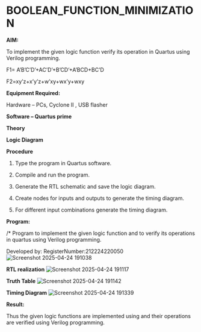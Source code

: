 # BOOLEAN_FUNCTION_MINIMIZATION

**AIM:**

To implement the given logic function verify its operation in Quartus using Verilog programming.

F1= A’B’C’D’+AC’D’+B’CD’+A’BCD+BC’D 

F2=xy’z+x’y’z+w’xy+wx’y+wxy

**Equipment Required:**

Hardware – PCs, Cyclone II , USB flasher

**Software – Quartus prime**

**Theory**

**Logic Diagram**

**Procedure**

1.	Type the program in Quartus software.

2.	Compile and run the program.

3.	Generate the RTL schematic and save the logic diagram.

4.	Create nodes for inputs and outputs to generate the timing diagram.

5.	For different input combinations generate the timing diagram.


**Program:**

/* Program to implement the given logic function and to verify its operations in quartus using Verilog programming. 

Developed by: RegisterNumber:212224220050
![Screenshot 2025-04-24 191038](https://github.com/user-attachments/assets/1afe4916-27ba-404f-82af-3bfd236a53f4)


**RTL realization**
![Screenshot 2025-04-24 191117](https://github.com/user-attachments/assets/65bf6805-8854-4c61-8b6a-b2b44047ee37)

**Truth Table**
![Screenshot 2025-04-24 191142](https://github.com/user-attachments/assets/4ad5197b-d416-4a2a-828d-d50b2ae0a437)

**Timing Diagram**
![Screenshot 2025-04-24 191339](https://github.com/user-attachments/assets/d4834bda-44be-4e5e-8f38-457765eb77e4)

**Result:**

Thus the given logic functions are implemented using and their operations are verified using Verilog programming.

